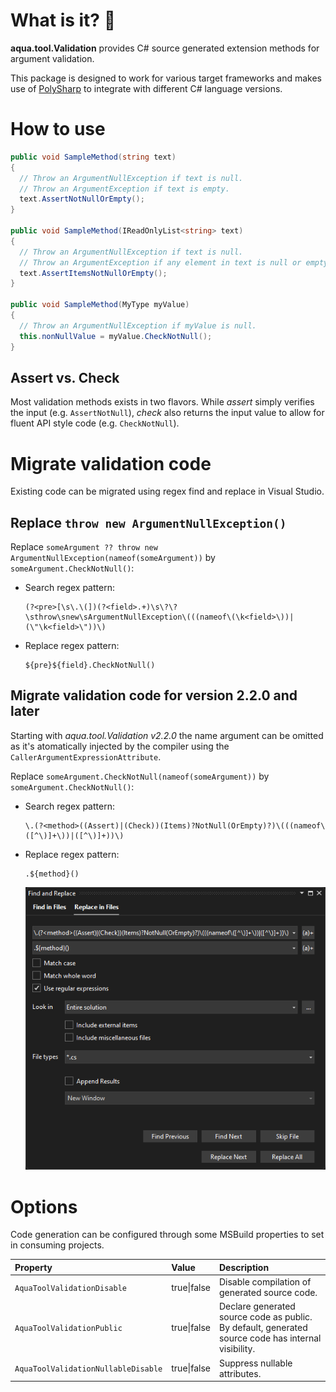 ﻿# What is it? 🚀

**aqua.tool.Validation** provides C# source generated extension methods for argument validation.

This package is designed to work for various target frameworks and makes use of [PolySharp](https://www.nuget.org/packages/PolySharp) to integrate with different C# language versions.

# How to use

``` C#
public void SampleMethod(string text)
{
  // Throw an ArgumentNullException if text is null.
  // Throw an ArgumentException if text is empty.
  text.AssertNotNullOrEmpty();
}

public void SampleMethod(IReadOnlyList<string> text)
{
  // Throw an ArgumentNullException if text is null.
  // Throw an ArgumentException if any element in text is null or empty.
  text.AssertItemsNotNullOrEmpty();
}

public void SampleMethod(MyType myValue)
{
  // Throw an ArgumentNullException if myValue is null.
  this.nonNullValue = myValue.CheckNotNull();
}
```

## Assert vs. Check

Most validation methods exists in two flavors. While _assert_ simply verifies the input (e.g. `AssertNotNull`), _check_ also returns the input value to allow for fluent API style code (e.g. `CheckNotNull`).

# Migrate validation code

Existing code can be migrated using regex find and replace in Visual Studio.

## Replace `throw new ArgumentNullException()`

Replace `someArgument ?? throw new ArgumentNullException(nameof(someArgument))` by `someArgument.CheckNotNull()`:

- Search regex pattern:

  ```RegEx
  (?<pre>[\s\.\(])(?<field>.+)\s\?\?\sthrow\snew\sArgumentNullException\(((nameof\(\k<field>\))|(\"\k<field>\"))\)
  ```

- Replace regex pattern:

  ```RegEx
  ${pre}${field}.CheckNotNull()
  ```

## Migrate validation code for version 2.2.0 and later

Starting with _aqua.tool.Validation v2.2.0_ the name argument can be omitted as it's atomatically injected by the compiler using the `CallerArgumentExpressionAttribute`.

Replace `someArgument.CheckNotNull(nameof(someArgument))` by `someArgument.CheckNotNull()`:

- Search regex pattern:

  ```RegEx
  \.(?<method>((Assert)|(Check))(Items)?NotNull(OrEmpty)?)\(((nameof\([^\)]+\))|([^\)]+))\)
  ```

- Replace regex pattern:

  ```RegEx
  .${method}()
  ```

  ![migrate validation code](https://raw.githubusercontent.com/6bee/aqua-tools/main/Resources/migrate_validation_code.png)

# Options

Code generation can be configured through some MSBuild properties to set in consuming projects.

| Property                            | Value       | Description                                                                                         |
| :---                                | :---        | :---                                                                                                |
| `AquaToolValidationDisable`         | true\|false | Disable compilation of generated source code.                                                       |
| `AquaToolValidationPublic`          | true\|false | Declare generated source code as public. By default, generated source code has internal visibility. |
| `AquaToolValidationNullableDisable` | true\|false | Suppress nullable attributes.                                                                       |

